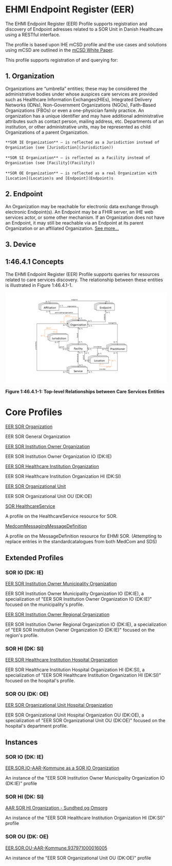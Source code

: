 # EHMI Endpoint Register (EER)

The EHMI Endpoint Register (EER) Profile supports registration and discovery of Endpoint adresses related to a SOR Unit in Danish Healthcare using a RESTful interface.

The profile is based upon IHE mCSD profile and the use cases and solutions using mCSD are outlined in the [mCSD White Paper](https://profiles.ihe.net/ITI/papers/mCSD/index.html).

This profile supports registration of and querying for:

## 1. Organization

Organizations are “umbrella” entities; these may be considered the administrative bodies under whose auspices care services are provided such as Healthcare Information Exchanges(HIEs), Integrated Delivery Networks (IDNs), Non-Government Organizations (NGOs), Faith-Based Organizations (FBOs) or even a one-physician family practice. An organization has a unique identifier and may have additional administrative attributes such as contact person, mailing address, etc. Departments of an institution, or other administrative units, may be represented as child Organizations of a parent Organization.

    **SOR IE Organization** – is reflected as a Jurisdiction instead of Organization (see [Jurisdiction](Jurisdiction))

    **SOR SI Organization** – is reflected as a Facility instead of Organization (see [Facility](Facility))  

    **SOR OE Organization** – is reflected as a real Organization with [Location](Location)s and [Endpoint](Endpoint)s

## 2. Endpoint

An Organization may be reachable for electronic data exchange through electronic Endpoint(s). An Endpoint may be a FHIR server, an IHE web services actor, or some other mechanism. If an Organization does not have an Endpoint, it may still be reachable via an Endpoint at its parent Organization or an affiliated Organization. [See more...](Endpoint)

## 3. Device


## 1:46.4.1 Concepts

The EHMI Endpoint Register (EER) Profile supports queries for resources related to care services discovery. The relationship between these entities is illustrated in Figure 1:46.4.1-1.

![Top-level Relationships between Care Services Entities](mCSDRelationships.png)
<div style="clear: left;"></div>

**Figure 1:46.4.1-1: Top-level Relationships between Care Services Entities**

# Core Profiles

[EER SOR Organization](https://build.fhir.org/ig/medcomdk/dk-ehmi-mCSD/StructureDefinition-EER.SOR.Organization.html)

EER SOR General Organization

[EER SOR Institution Owner Organization](https://build.fhir.org/ig/medcomdk/dk-ehmi-mCSD/StructureDefinition-EER.SOR.InstitutionOwner.Organization.html)

EER SOR Institution Owner Organization IO (DK:IE)

[EER SOR Healthcare Institution Organization](https://build.fhir.org/ig/medcomdk/dk-ehmi-mCSD/StructureDefinition-EER.SOR.HealthcareInstitution.Organization.html)

EER SOR Healthcare Institution Organization HI (DK:SI)

[EER SOR Organizational Unit](https://build.fhir.org/ig/medcomdk/dk-ehmi-mCSD/StructureDefinition-EER.SOR.OrganizationalUnit.Organization.html)

EER SOR Organizational Unit OU (DK:OE)

[SOR HealthcareService](https://build.fhir.org/ig/medcomdk/dk-ehmi-mCSD/StructureDefinition-medcom.sor.HealthcareService.html)

A profile on the HealthcareService resource for SOR.

[MedcomMessagingMessageDefinition](https://build.fhir.org/ig/medcomdk/dk-ehmi-mCSD/StructureDefinition-MedcomMessagingMessageDefinition.html)

A profile on the MessageDefinition resource for EHMI SOR. (Attempting to replace entries in the standardcatalogues from both MedCom and SDS)


## Extended Profiles

### SOR IO (DK: IE)

[EER SOR Institution Owner Municipality Organization](https://build.fhir.org/ig/medcomdk/dk-ehmi-mCSD/StructureDefinition-EER.SOR.InstitutionOwner.Municipality.Organization.html)

EER SOR Institution Owner Municipality Organization IO (DK:IE), a specialization of "EER SOR Institution Owner Organization IO (DK:IE)" focused on the municipality's profile.

[EER SOR Institution Owner Regional Organization](https://build.fhir.org/ig/medcomdk/dk-ehmi-mCSD/StructureDefinition-EER.SOR.InstitutionOwner.Regional.Organization.html)

EER SOR Institution Owner Regional Organization IO (DK:IE), a specialization of "EER SOR Institution Owner Organization IO (DK:IE)" focused on the region's profile.

### SOR HI (DK: SI)

[EER SOR Healthcare Institution Hospital Organization](https://build.fhir.org/ig/medcomdk/dk-ehmi-mCSD/StructureDefinition-EER.SOR.HealthcareInstitution.Hospital.Organization.html)

EER SOR Healthcare Institution Hospital Organization HI (DK:SI), a specialization of "EER SOR Healthcare Institution Organization HI (DK:SI)" focused on the hospital's profile.

### SOR OU (DK: OE)

[EER SOR Organizational Unit Hospital Organization](https://build.fhir.org/ig/medcomdk/dk-ehmi-mCSD/StructureDefinition-EER.SOR.HospitalOUOrganization.Organization.html)

EER SOR Organizational Unit Hospital Organization OU (DK:OE), a specialization of "EER SOR Organizational Unit OU (DK:OE)" focused on the hospital's department profile.


## Instances

### SOR IO (DK: IE)

[EER.SOR.IO-AAR-Kommune as a SOR IO Organization](https://build.fhir.org/ig/medcomdk/dk-ehmi-mCSD/branches/main/Organization-EER.SOR.IO-AAR-Kommune.311000016009.html)

An instance of the "EER SOR Institution Owner Municipality Organization IO (DK:IE)" profile

### SOR HI (DK: SI)

[AAR SOR HI Organization - Sundhed og Omsorg](https://build.fhir.org/ig/medcomdk/dk-ehmi-mCSD/branches/main/Organization-EER.SOR.HI-AAR-Kommune.937961000016000.html)

An instance of the "EER SOR Healthcare Institution Organization HI (DK:SI)" profile

### SOR OU (DK: OE)

[EER.SOR.OU-AAR-Kommune.937971000016005](https://build.fhir.org/ig/medcomdk/dk-ehmi-mCSD/branches/main/Organization-EER.SOR.OU-AAR-Kommune.937971000016005.html)

An instance of the "EER SOR Organizational Unit OU (DK:OE)" profile
